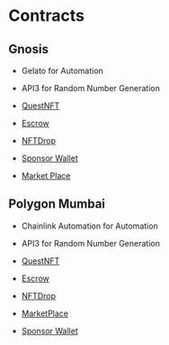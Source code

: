 # Contracts

## Gnosis

- Gelato for Automation
- API3 for Random Number Generation

- [QuestNFT](https://gnosisscan.io/address/0xbE42ce01a127E501d6173f5bc21FF545f15bDdD8) 
- [Escrow](https://gnosisscan.io/address/0xf98AA375a4dA1E26a5Ac173B4D4E47Fadd999D8C)
- [NFTDrop](https://gnosisscan.io/address/0xc540171be1B4C034b268Aa670Bcd32ab5cfC713F)
- [Sponsor Wallet](https://gnosisscan.io/address/0x596c5207c1d28a0eef6ea0e17b6eb52fa0a076f1)
- [Market Place](https://gnosisscan.io/address/0x47DBDd7Dde843e97C3827d4AE6f1d3f7486D3E48)

## Polygon Mumbai

- Chainlink Automation for Automation
- API3 for Random Number Generation

- [QuestNFT](https://mumbai.polygonscan.com/address/0x71d6ba857843038962bd44cf93039ed0807c5087)
- [Escrow](https://mumbai.polygonscan.com/address/0x6a7C4247D21B8A7d8a1471Fdee84abaDf1E3491c)
- [NFTDrop](https://mumbai.polygonscan.com/address/0x7c86e120fd47904a7bd80d8964214a6fcc54cbff)
- [MarketPlace](https://mumbai.polygonscan.com/address/0x79aa33205c517219f384f2e044c8bf468087aada)
- [Sponsor Wallet](https://mumbai.polygonscan.com/address/0xBBDc04b3001F5B0E197f3b8CaCe675f59547d2e9)

## 